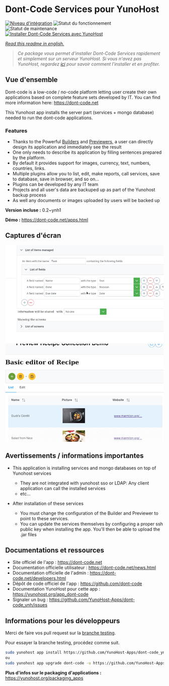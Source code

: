 <!--
N.B.: This README was automatically generated by https://github.com/YunoHost/apps/tree/master/tools/README-generator
It shall NOT be edited by hand.
-->

# Dont-Code Services pour YunoHost

[![Niveau d'intégration](https://dash.yunohost.org/integration/dont-code.svg)](https://dash.yunohost.org/appci/app/dont-code) ![Statut du fonctionnement](https://ci-apps.yunohost.org/ci/badges/dont-code.status.svg) ![Statut de maintenance](https://ci-apps.yunohost.org/ci/badges/dont-code.maintain.svg)  
[![Installer Dont-Code Services avec YunoHost](https://install-app.yunohost.org/install-with-yunohost.svg)](https://install-app.yunohost.org/?app=dont-code)

*[Read this readme in english.](./README.md)*

> *Ce package vous permet d'installer Dont-Code Services rapidement et simplement sur un serveur YunoHost.
Si vous n'avez pas YunoHost, regardez [ici](https://yunohost.org/#/install) pour savoir comment l'installer et en profiter.*

## Vue d'ensemble

Dont-code is a low-code / no-code platform letting user create their own applications based on complete feature sets developed by IT.
You can find more information here: https://dont-code.net

This Yunohost app installs the server part (services + mongo database) needed to run the dont-code applications.

### Features

- Thanks to the Powerful [Builders](https://dont-code.net/ide-ui) and [Previewers](https://dont-code.net/ide-ui), a user can directly design its application and immediately see the result
- One only needs to describe its application by filling sentences prepared by the platform.
- By default it provides support for images, currency, text, numbers, countries, links.
- Multiple plugins allow you to list, edit, make reports, call services, save to database, save in browser, and so on...
- Plugins can be developed by any IT team
- Projects and all user's data are backuped up as part of the Yunohost backup process
- As well any documents or images uploaded by users will be backed up


**Version incluse :** 0.2~ynh1

**Démo :** https://dont-code.net/apps.html

## Captures d'écran

![Capture d'écran de Dont-Code Services](./doc/screenshots/ide.gif)
![Capture d'écran de Dont-Code Services](./doc/screenshots/previewer.gif)

## Avertissements / informations importantes

* This application is installing services and mongo databases on top of Yunohost services
    * They are not integrated with yunohost sso or LDAP: Any client application can call the installed services
    * etc...

* After installation of these services
    * You must change the configuration of the Builder and Previewer to point to these services.
    * You can update the services themselves by configuring a proper ssh public key when installing the app. You'll then be able to upload the .jar files


## Documentations et ressources

* Site officiel de l'app : <https://dont-code.net>
* Documentation officielle utilisateur : <https://dont-code.net/news.html>
* Documentation officielle de l'admin : <https://dont-code.net/developers.html>
* Dépôt de code officiel de l'app : <https://github.com/dont-code>
* Documentation YunoHost pour cette app : <https://yunohost.org/app_dont-code>
* Signaler un bug : <https://github.com/YunoHost-Apps/dont-code_ynh/issues>

## Informations pour les développeurs

Merci de faire vos pull request sur la [branche testing](https://github.com/YunoHost-Apps/dont-code_ynh/tree/testing).

Pour essayer la branche testing, procédez comme suit.

``` bash
sudo yunohost app install https://github.com/YunoHost-Apps/dont-code_ynh/tree/testing --debug
ou
sudo yunohost app upgrade dont-code -u https://github.com/YunoHost-Apps/dont-code_ynh/tree/testing --debug
```

**Plus d'infos sur le packaging d'applications :** <https://yunohost.org/packaging_apps>

